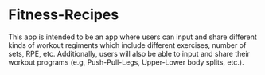 # Fitness-Recipes
This app is intended to be an app where users can input and share different kinds of workout regiments which include different exercises, number of sets, RPE, etc. Additionally, users will also be able to input and share their workout programs (e.g, Push-Pull-Legs, Upper-Lower body splits, etc.).

